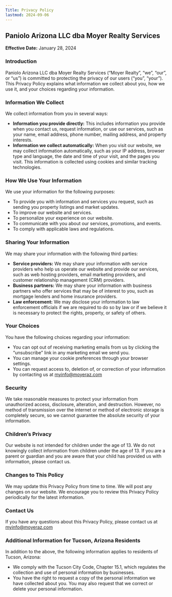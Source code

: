 ```yaml
---
Title: Privacy Policy 
lastmod: 2024-09-06
---
```


## Paniolo Arizona LLC dba Moyer Realty Services

**Effective Date:** January 28, 2024


### Introduction

Paniolo Arizona LLC dba Moyer Realty Services (“Moyer Realty”, “we”, “our”, or “us”) is committed to protecting the privacy of our users (“you”, “your”). This Privacy Policy explains what information we collect about you, how we use it, and your choices regarding your information.


### Information We Collect

We collect information from you in several ways:

*   **Information you provide directly:** This includes information you provide when you contact us, request information, or use our services, such as your name, email address, phone number, mailing address, and property interests.
*   **Information we collect automatically:** When you visit our website, we may collect information automatically, such as your IP address, browser type and language, the date and time of your visit, and the pages you visit. This information is collected using cookies and similar tracking technologies.


### How We Use Your Information

We use your information for the following purposes:

*   To provide you with information and services you request, such as sending you property listings and market updates.
*   To improve our website and services.
*   To personalize your experience on our website.
*   To communicate with you about our services, promotions, and events.
*   To comply with applicable laws and regulations.


### Sharing Your Information

We may share your information with the following third parties:

*   **Service providers:** We may share your information with service providers who help us operate our website and provide our services, such as web hosting providers, email marketing providers, and customer relationship management (CRM) providers.
*   **Business partners:** We may share your information with business partners who offer services that may be of interest to you, such as mortgage lenders and home insurance providers.
*   **Law enforcement:** We may disclose your information to law enforcement officials if we are required to do so by law or if we believe it is necessary to protect the rights, property, or safety of others.


### Your Choices

You have the following choices regarding your information:

*   You can opt out of receiving marketing emails from us by clicking the “unsubscribe” link in any marketing email we send you.
*   You can manage your cookie preferences through your browser settings.
*   You can request access to, deletion of, or correction of your information by contacting us at myinfo@moyeraz.com


### Security

We take reasonable measures to protect your information from unauthorized access, disclosure, alteration, and destruction. However, no method of transmission over the internet or method of electronic storage is completely secure, so we cannot guarantee the absolute security of your information.


### Children’s Privacy

Our website is not intended for children under the age of 13. We do not knowingly collect information from children under the age of 13. If you are a parent or guardian and you are aware that your child has provided us with information, please contact us.


### Changes to This Policy

We may update this Privacy Policy from time to time. We will post any changes on our website. We encourage you to review this Privacy Policy periodically for the latest information.


### Contact Us

If you have any questions about this Privacy Policy, please contact us at myinfo@moyeraz.com


### Additional Information for Tucson, Arizona Residents

In addition to the above, the following information applies to residents of Tucson, Arizona:

*   We comply with the Tucson City Code, Chapter 15.1, which regulates the collection and use of personal information by businesses.
*   You have the right to request a copy of the personal information we have collected about you. You may also request that we correct or delete your personal information.
